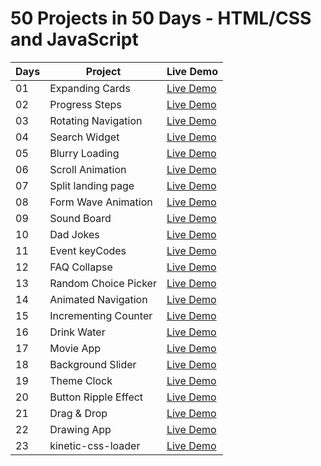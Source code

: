 # 50 Projects in 50 Days - HTML/CSS and JavaScript

| Days | Project              | Live Demo                                                 |
| ---- | -------------------- | --------------------------------------------------------- |
| 01   | Expanding Cards      | [Live Demo](https://expending-cards.netlify.app/)         |
| 02   | Progress Steps       | [Live Demo](https://progress-step-js.netlify.app/)        |
| 03   | Rotating Navigation  | [Live Demo](https://rotating-navigation-js.netlify.app/)  |
| 04   | Search Widget        | [Live Demo](https://search-widget-js.netlify.app/)        |
| 05   | Blurry Loading       | [Live Demo](https://blurry-loading-js.netlify.app/)       |
| 06   | Scroll Animation     | [Live Demo](https://scroll-animation-js.netlify.app/)     |
| 07   | Split landing page   | [Live Demo](https://split-landingpage-js.netlify.app/)    |
| 08   | Form Wave Animation  | [Live Demo](https://input-wave-animation.netlify.app/)    |
| 09   | Sound Board          | [Live Demo](https://sounds-board.netlify.app/)            |
| 10   | Dad Jokes            | [Live Demo](https://dad-jokes-js.netlify.app/)            |
| 11   | Event keyCodes       | [Live Demo](https://event-keycodes-js.netlify.app/)       |
| 12   | FAQ Collapse         | [Live Demo](https://faq-collapse-js.netlify.app/)         |
| 13   | Random Choice Picker | [Live Demo](https://random-choice-picker-js.netlify.app/) |
| 14   | Animated Navigation  | [Live Demo](https://animated-navigation-js.netlify.app/)  |
| 15   | Incrementing Counter | [Live Demo](https://counter-incrementing-js.netlify.app/) |
| 16   | Drink Water          | [Live Demo](https://drink-water-js.netlify.app/)          |
| 17   | Movie App            | [Live Demo](https://app-movie-js.netlify.app/)            |
| 18   | Background Slider    | [Live Demo](https://background-slider-js.netlify.app/)    |
| 19   | Theme Clock          | [Live Demo](https://clock-theme-js.netlify.app/)          |
| 20   | Button Ripple Effect | [Live Demo](https://button-ripple-js.netlify.app/)        |
| 21   | Drag & Drop          | [Live Demo](https://drag-drop-js.netlify.app/)            |
| 22   | Drawing App          | [Live Demo](https://drawing-app-js.netlify.app/)          |
| 23   | kinetic-css-loader   | [Live Demo](https://ki-css-loader.netlify.app/)           |
